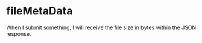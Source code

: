 # fileMetaData
 When I submit something, I will receive the file size in bytes within the JSON response.
